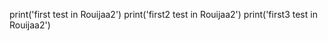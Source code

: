 
print('first test in Rouijaa2')
print('first2 test in Rouijaa2')
print('first3 test in Rouijaa2')

